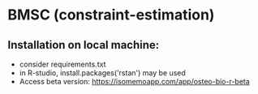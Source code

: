 # BMSC (constraint-estimation)

## Installation on local machine:
- consider requirements.txt 
- in R-studio, install.packages('rstan') may be used
- Access beta version: https://isomemoapp.com/app/osteo-bio-r-beta
